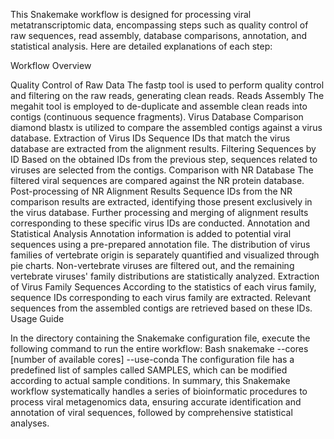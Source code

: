 This Snakemake workflow is designed for processing viral metatranscriptomic data, encompassing steps such as quality control of raw sequences, read assembly, database comparisons, annotation, and statistical analysis. Here are detailed explanations of each step:

Workflow Overview

Quality Control of Raw Data
The fastp tool is used to perform quality control and filtering on the raw reads, generating clean reads.
Reads Assembly
The megahit tool is employed to de-duplicate and assemble clean reads into contigs (continuous sequence fragments).
Virus Database Comparison
diamond blastx is utilized to compare the assembled contigs against a virus database.
Extraction of Virus IDs
Sequence IDs that match the virus database are extracted from the alignment results.
Filtering Sequences by ID
Based on the obtained IDs from the previous step, sequences related to viruses are selected from the contigs.
Comparison with NR Database
The filtered viral sequences are compared against the NR protein database.
Post-processing of NR Alignment Results
Sequence IDs from the NR comparison results are extracted, identifying those present exclusively in the virus database.
Further processing and merging of alignment results corresponding to these specific virus IDs are conducted.
Annotation and Statistical Analysis
Annotation information is added to potential viral sequences using a pre-prepared annotation file.
The distribution of virus families of vertebrate origin is separately quantified and visualized through pie charts.
Non-vertebrate viruses are filtered out, and the remaining vertebrate viruses' family distributions are statistically analyzed.
Extraction of Virus Family Sequences
According to the statistics of each virus family, sequence IDs corresponding to each virus family are extracted.
Relevant sequences from the assembled contigs are retrieved based on these IDs.
Usage Guide

In the directory containing the Snakemake configuration file, execute the following command to run the entire workflow:
Bash
snakemake --cores [number of available cores] --use-conda
The configuration file has a predefined list of samples called SAMPLES, which can be modified according to actual sample conditions.
In summary, this Snakemake workflow systematically handles a series of bioinformatic procedures to process viral metagenomics data, ensuring accurate identification and annotation of viral sequences, followed by comprehensive statistical analyses.
